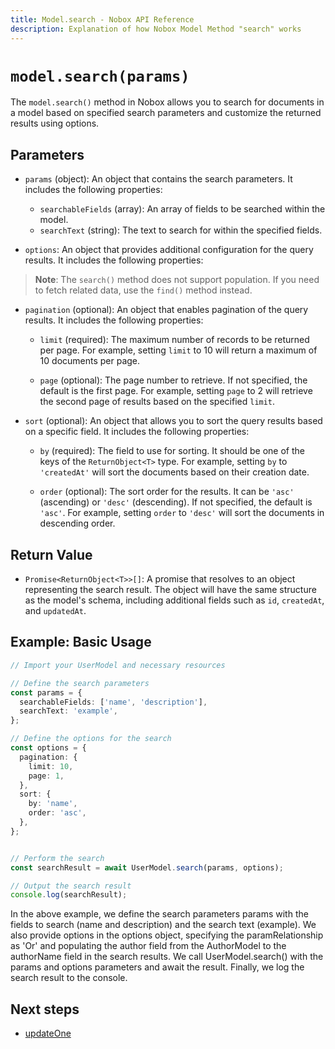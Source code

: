 ```yaml
---
title: Model.search - Nobox API Reference
description: Explanation of how Nobox Model Method "search" works
---
```


# `model.search(params)`

The `model.search()` method in Nobox allows you to search for documents in a model based on specified search parameters and customize the returned results using options.

## Parameters
- `params` (object): An object that contains the search parameters. It includes the following properties:
  - `searchableFields` (array): An array of fields to be searched within the model.
  - `searchText` (string): The text to search for within the specified fields.

- `options`: An object that provides additional configuration for the query results. It includes the following properties:

> **Note**: The `search()` method does not support population. If you need to fetch related data, use the `find()` method instead.
  - `pagination` (optional): An object that enables pagination of the query results. It includes the following properties:

    - `limit` (required): The maximum number of records to be returned per page. For example, setting `limit` to 10 will return a maximum of 10 documents per page.

    - `page` (optional): The page number to retrieve. If not specified, the default is the first page. For example, setting `page` to 2 will retrieve the second page of results based on the specified `limit`.

  - `sort` (optional): An object that allows you to sort the query results based on a specific field. It includes the following properties:

    - `by` (required): The field to use for sorting. It should be one of the keys of the `ReturnObject<T>` type. For example, setting `by` to `'createdAt'` will sort the documents based on their creation date.

    - `order` (optional): The sort order for the results. It can be `'asc'` (ascending) or `'desc'` (descending). If not specified, the default is `'asc'`. For example, setting `order` to `'desc'` will sort the documents in descending order.

## Return Value

- `Promise<ReturnObject<T>>[]`: A promise that resolves to an object representing the search result. The object will have the same structure as the model's schema, including additional fields such as `id`, `createdAt`, and `updatedAt`.

## Example: Basic Usage

```ts
// Import your UserModel and necessary resources

// Define the search parameters
const params = {
  searchableFields: ['name', 'description'],
  searchText: 'example',
};

// Define the options for the search
const options = {
  pagination: {
    limit: 10,
    page: 1,
  },
  sort: {
    by: 'name',
    order: 'asc',
  },
};


// Perform the search
const searchResult = await UserModel.search(params, options);

// Output the search result
console.log(searchResult);
```

In the above example, we define the search parameters params with the fields to search (name and description) and the search text (example). We also provide options in the options object, specifying the paramRelationship as 'Or' and populating the author field from the AuthorModel to the authorName field in the search results. We call UserModel.search() with the params and options parameters and await the result. Finally, we log the search result to the console.

## Next steps
- [updateOne](/methods/updateOne)
